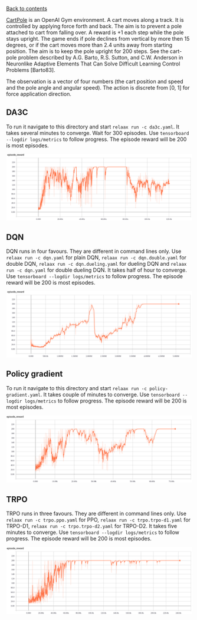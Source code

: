 [Back to contents](../README.md#contents)

[CartPole](https://gym.openai.com/envs/CartPole-v0/) is an OpenAI Gym environment. A cart moves along a track. It is controlled by applying force forth and back. The aim is to prevent a pole attached to cart from falling over. A reward is +1 each step while the pole stays upright. The game ends if pole declines from vertical by more then 15 degrees, or if the cart moves more than 2.4 units away from starting position. The aim is to keep the pole upright for 200 steps. See the cart-pole problem described by A.G. Barto, R.S. Sutton, and C.W. Anderson in Neuronlike Adaptive Elements That Can Solve Difficult Learning Control Problems [Barto83].

The observation is a vector of four numbers (the cart position and speed and the pole angle and angular speed). The action is discrete from [0, 1] for force application direction.

## <a name="da3c"></a>DA3C
To run it navigate to this directory and start `relaax run -c da3c.yaml`.  It takes several minutes to converge. Wait for 300 episodes.  Use `tensorboard --logdir logs/metrics` to follow progress. The episode reward will be 200 is most episodes.

![img](../resources/cartpole_da3c.png)

## <a name="dqn"></a>DQN
DQN runs in four favours. They are different in command lines only. Use `relaax run -c dqn.yaml` for plain DQN, `relaax run -c dqn.double.yaml` for double DQN, `relaax run -c dqn.dueling.yaml` for dueling DQN and `relaax run -c dqn.yaml` for double dueling DQN. It takes half of hour to converge. Use `tensorboard --logdir logs/metrics` to follow progress. The episode reward will be 200 is most episodes.

![img](../resources/cartpole_dqn.png)

## <a name="policy-gradient"></a>Policy gradient
To run it navigate to this directory and start `relaax run -c policy-gradient.yaml`. It takes couple of minutes to converge. Use `tensorboard --logdir logs/metrics` to follow progress. The episode reward will be 200 is most episodes.

![img](../resources/cartpole_policy_gradient.png)

## <a name="trpo"></a>TRPO
TRPO runs in three favours. They are different in command lines only. Use `relaax run -c trpo.ppo.yaml` for PPO, `relaax run -c trpo.trpo-d1.yaml` for TRPO-D1, `relaax run -c trpo.trpo-d2.yaml` for TRPO-D2. It takes five minutes to converge. Use `tensorboard --logdir logs/metrics` to follow progress. The episode reward will be 200 is most episodes.

![img](../resources/cartpole_trpo.png)
